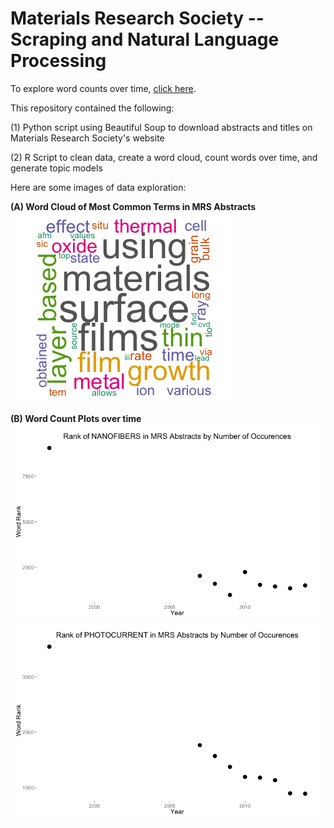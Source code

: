 Materials Research Society -- Scraping and Natural Language Processing
============

To explore word counts over time, [click here](http://ec2-54-69-221-30.us-west-2.compute.amazonaws.com:3838).

This repository contained the following: 

(1) Python script using Beautiful Soup to download abstracts and titles on Materials Research Society's website

(2) R Script to clean data, create a word cloud, count words over time, and generate topic models

Here are some images of data exploration:

**(A) Word Cloud of Most Common Terms in MRS Abstracts**
![](images/wordcloud.png?raw=true)

**(B) Word Count Plots over time**
![](images/nanofibers.png?raw=true)
![](images/photocurrent.png?raw=true)

